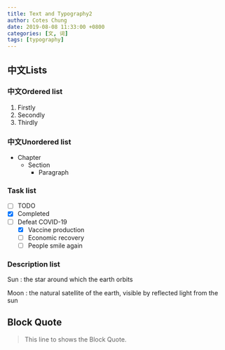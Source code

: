 ```yaml
---
title: Text and Typography2
author: Cotes Chung
date: 2019-08-08 11:33:00 +0800
categories: [文, 词]
tags: [typography]
---
```



## 中文Lists

### 中文Ordered list

1. Firstly
2. Secondly
3. Thirdly

### 中文Unordered list

- Chapter
  - Section
    - Paragraph

### Task list

- [ ] TODO
- [x] Completed
- [ ] Defeat COVID-19
  - [x] Vaccine production
  - [ ] Economic recovery
  - [ ] People smile again

### Description list

Sun
: the star around which the earth orbits

Moon
: the natural satellite of the earth, visible by reflected light from the sun


## Block Quote

> This line to shows the Block Quote.